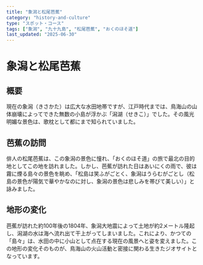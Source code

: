 ```yaml
---
title: "象潟と松尾芭蕉"
category: "history-and-culture"
type: "スポット・コース"
tags: ["象潟", "九十九島", "松尾芭蕉", "おくのほそ道"]
last_updated: "2025-06-30"
---
```


# 象潟と松尾芭蕉

## 概要
現在の象潟（きさかた）は広大な水田地帯ですが、江戸時代までは、鳥海山の山体崩壊によってできた無数の小島が浮かぶ「潟湖（せきこ）」でした。その風光明媚な景色は、歌枕として都にまで知られていました。

## 芭蕉の訪問
俳人の松尾芭蕉は、この象潟の景色に憧れ、「おくのほそ道」の旅で最北の目的地としてこの地を訪れました。しかし、芭蕉が訪れた日はあいにくの雨で、彼は霧に煙る島々の景色を眺め、「松島は笑ふがごとく、象潟はうらむがごとし（松島の景色が陽気で華やかなのに対し、象潟の景色は悲しみを帯びて美しい）」と詠みました。

## 地形の変化
芭蕉が訪れた約100年後の1804年、象潟大地震によって土地が約2メートル隆起し、潟湖の水は海へ流れ出て干上がってしまいました。これにより、かつての「島々」は、水田の中に小山として点在する現在の風景へと姿を変えました。この地形の変化そのものが、鳥海山の火山活動と密接に関わる生きたジオサイトとなっています。